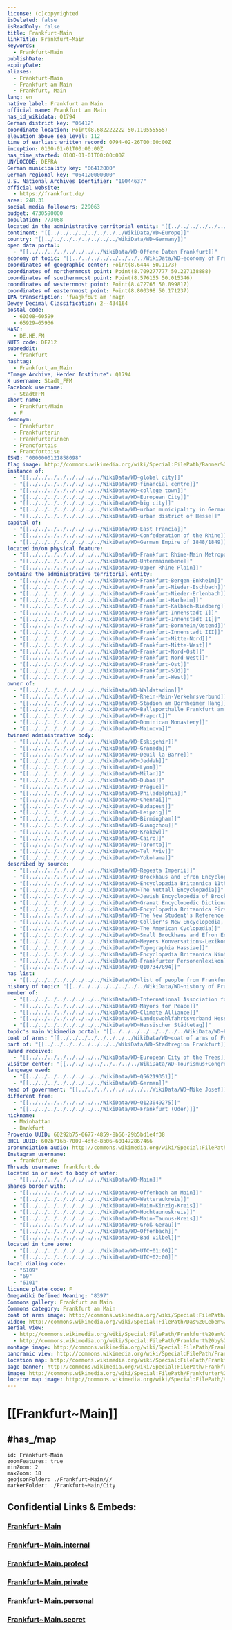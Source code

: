 ```yaml
---
license: (c)copyrighted
isDeleted: false
isReadOnly: false
title: Frankfurt~Main
linkTitle: Frankfurt~Main
keywords:
  - Frankfurt~Main
publishDate: 
expiryDate: 
aliases:
  - Frankfurt~Main
  - Frankfurt am Main
  - Frankfurt, Main
lang: en
native label: Frankfurt am Main
official name: Frankfurt am Main
has_id_wikidata: Q1794
German district key: "06412"
coordinate location: Point(8.682222222 50.110555555)
elevation above sea level: 112
time of earliest written record: 0794-02-26T00:00:00Z
inception: 0100-01-01T00:00:00Z 
has_time_started: 0100-01-01T00:00:00Z 
UN/LOCODE: DEFRA
German municipality key: "06412000"
German regional key: "064120000000"
U.S. National Archives Identifier: "10044637"
official website:
  - https://frankfurt.de/
area: 248.31
social media followers: 229063
budget: 4730590000
population: 773068
located in the administrative territorial entity: "[[../../../../../../../../WikiData/WD~Darmstadt Government Region]]"
continent: "[[../../../../../../../../WikiData/WD~Europe]]"
country: "[[../../../../../../../../WikiData/WD~Germany]]"
open data portal:
  - "[[../../../../../../../../WikiData/WD~Offene Daten Frankfurt]]"
economy of topic: "[[../../../../../../../../WikiData/WD~economy of Frankfurt]]"
coordinates of geographic center: Point(8.6444 50.1173)
coordinates of northernmost point: Point(8.709277777 50.227138888)
coordinates of southernmost point: Point(8.576155 50.015346)
coordinates of westernmost point: Point(8.472765 50.099817)
coordinates of easternmost point: Point(8.800398 50.171237)
IPA transcription: ˈfʁaŋkfʊʁt am ˈmaɪ̯n
Dewey Decimal Classification: 2--434164
postal code:
  - 60308–60599
  - 65929–65936
HASC:
  - DE.HE.FM
NUTS code: DE712
subreddit:
  - frankfurt
hashtag:
  - Frankfurt_am_Main
"Image Archive, Herder Institute": Q1794
X username: Stadt_FFM
Facebook username:
  - StadtFFM
short name:
  - Frankfurt/Main
  - F
demonym:
  - Frankfurter
  - Frankfurterin
  - Frankfurterinnen
  - Francfortois
  - Francfortoise
ISNI: "0000000121858098"
flag image: http://commons.wikimedia.org/wiki/Special:FilePath/Banner%20der%20Stadt%20Frankfurt%20am%20Main.svg
instance of:
  - "[[../../../../../../../../WikiData/WD~global city]]"
  - "[[../../../../../../../../WikiData/WD~financial centre]]"
  - "[[../../../../../../../../WikiData/WD~college town]]"
  - "[[../../../../../../../../WikiData/WD~European City]]"
  - "[[../../../../../../../../WikiData/WD~big city]]"
  - "[[../../../../../../../../WikiData/WD~urban municipality in Germany]]"
  - "[[../../../../../../../../WikiData/WD~urban district of Hesse]]"
capital of:
  - "[[../../../../../../../../WikiData/WD~East Francia]]"
  - "[[../../../../../../../../WikiData/WD~Confederation of the Rhine]]"
  - "[[../../../../../../../../WikiData/WD~German Empire of 1848/1849]]"
located in/on physical feature:
  - "[[../../../../../../../../WikiData/WD~Frankfurt Rhine-Main Metropolitan Region]]"
  - "[[../../../../../../../../WikiData/WD~Untermainebene]]"
  - "[[../../../../../../../../WikiData/WD~Upper Rhine Plain]]"
contains the administrative territorial entity:
  - "[[../../../../../../../../WikiData/WD~Frankfurt-Bergen-Enkheim]]"
  - "[[../../../../../../../../WikiData/WD~Frankfurt-Nieder-Eschbach]]"
  - "[[../../../../../../../../WikiData/WD~Frankfurt-Nieder-Erlenbach]]"
  - "[[../../../../../../../../WikiData/WD~Frankfurt-Harheim]]"
  - "[[../../../../../../../../WikiData/WD~Frankfurt-Kalbach-Riedberg]]"
  - "[[../../../../../../../../WikiData/WD~Frankfurt-Innenstadt I]]"
  - "[[../../../../../../../../WikiData/WD~Frankfurt-Innenstadt II]]"
  - "[[../../../../../../../../WikiData/WD~Frankfurt-Bornheim/Ostend]]"
  - "[[../../../../../../../../WikiData/WD~Frankfurt-Innenstadt III]]"
  - "[[../../../../../../../../WikiData/WD~Frankfurt-Mitte-Nord]]"
  - "[[../../../../../../../../WikiData/WD~Frankfurt-Mitte-West]]"
  - "[[../../../../../../../../WikiData/WD~Frankfurt-Nord-Ost]]"
  - "[[../../../../../../../../WikiData/WD~Frankfurt-Nord-West]]"
  - "[[../../../../../../../../WikiData/WD~Frankfurt-Ost]]"
  - "[[../../../../../../../../WikiData/WD~Frankfurt-Süd]]"
  - "[[../../../../../../../../WikiData/WD~Frankfurt-West]]"
owner of:
  - "[[../../../../../../../../WikiData/WD~Waldstadion]]"
  - "[[../../../../../../../../WikiData/WD~Rhein-Main-Verkehrsverbund]]"
  - "[[../../../../../../../../WikiData/WD~Stadion am Bornheimer Hang]]"
  - "[[../../../../../../../../WikiData/WD~Ballsporthalle Frankfurt am Main]]"
  - "[[../../../../../../../../WikiData/WD~Fraport]]"
  - "[[../../../../../../../../WikiData/WD~Dominican Monastery]]"
  - "[[../../../../../../../../WikiData/WD~Mainova]]"
twinned administrative body:
  - "[[../../../../../../../../WikiData/WD~Eskişehir]]"
  - "[[../../../../../../../../WikiData/WD~Granada]]"
  - "[[../../../../../../../../WikiData/WD~Deuil-la-Barre]]"
  - "[[../../../../../../../../WikiData/WD~Jeddah]]"
  - "[[../../../../../../../../WikiData/WD~Lyon]]"
  - "[[../../../../../../../../WikiData/WD~Milan]]"
  - "[[../../../../../../../../WikiData/WD~Dubai]]"
  - "[[../../../../../../../../WikiData/WD~Prague]]"
  - "[[../../../../../../../../WikiData/WD~Philadelphia]]"
  - "[[../../../../../../../../WikiData/WD~Chennai]]"
  - "[[../../../../../../../../WikiData/WD~Budapest]]"
  - "[[../../../../../../../../WikiData/WD~Leipzig]]"
  - "[[../../../../../../../../WikiData/WD~Birmingham]]"
  - "[[../../../../../../../../WikiData/WD~Guangzhou]]"
  - "[[../../../../../../../../WikiData/WD~Kraków]]"
  - "[[../../../../../../../../WikiData/WD~Cairo]]"
  - "[[../../../../../../../../WikiData/WD~Toronto]]"
  - "[[../../../../../../../../WikiData/WD~Tel Aviv]]"
  - "[[../../../../../../../../WikiData/WD~Yokohama]]"
described by source:
  - "[[../../../../../../../../WikiData/WD~Regesta Imperii]]"
  - "[[../../../../../../../../WikiData/WD~Brockhaus and Efron Encyclopedic Dictionary]]"
  - "[[../../../../../../../../WikiData/WD~Encyclopædia Britannica 11th edition]]"
  - "[[../../../../../../../../WikiData/WD~The Nuttall Encyclopædia]]"
  - "[[../../../../../../../../WikiData/WD~Jewish Encyclopedia of Brockhaus and Efron]]"
  - "[[../../../../../../../../WikiData/WD~Granat Encyclopedic Dictionary]]"
  - "[[../../../../../../../../WikiData/WD~Encyclopædia Britannica First Edition]]"
  - "[[../../../../../../../../WikiData/WD~The New Student's Reference Work]]"
  - "[[../../../../../../../../WikiData/WD~Collier's New Encyclopedia, 1921]]"
  - "[[../../../../../../../../WikiData/WD~The American Cyclopædia]]"
  - "[[../../../../../../../../WikiData/WD~Small Brockhaus and Efron Encyclopedic Dictionary]]"
  - "[[../../../../../../../../WikiData/WD~Meyers Konversations-Lexikon, 4th edition (1885–1890)]]"
  - "[[../../../../../../../../WikiData/WD~Topographia Hassiae]]"
  - "[[../../../../../../../../WikiData/WD~Encyclopædia Britannica Ninth Edition]]"
  - "[[../../../../../../../../WikiData/WD~Frankfurter Personenlexikon]]"
  - "[[../../../../../../../../WikiData/WD~Q107347894]]"
has list:
  - "[[../../../../../../../../WikiData/WD~list of people from Frankfurt]]"
history of topic: "[[../../../../../../../../WikiData/WD~history of Frankfurt am Main]]"
member of:
  - "[[../../../../../../../../WikiData/WD~International Association for Sports and Leisure Facilities]]"
  - "[[../../../../../../../../WikiData/WD~Mayors for Peace]]"
  - "[[../../../../../../../../WikiData/WD~Climate Alliance]]"
  - "[[../../../../../../../../WikiData/WD~Landeswohlfahrtsverband Hessen]]"
  - "[[../../../../../../../../WikiData/WD~Hessischer Städtetag]]"
topic's main Wikimedia portal: "[[../../../../../../../../WikiData/WD~Portal:Frankfurt]]"
coat of arms: "[[../../../../../../../../WikiData/WD~coat of arms of Frankfurt]]"
part of: "[[../../../../../../../../WikiData/WD~Stadtregion Frankfurt]]"
award received:
  - "[[../../../../../../../../WikiData/WD~European City of the Trees]]"
visitor center: "[[../../../../../../../../WikiData/WD~Tourismus+Congress GmbH Frankfurt am Main]]"
language used:
  - "[[../../../../../../../../WikiData/WD~Q56219351]]"
  - "[[../../../../../../../../WikiData/WD~German]]"
head of government: "[[../../../../../../../../WikiData/WD~Mike Josef]]"
different from:
  - "[[../../../../../../../../WikiData/WD~Q123049275]]"
  - "[[../../../../../../../../WikiData/WD~Frankfurt (Oder)]]"
nickname:
  - Mainhattan
  - Bankfurt
Provenio UUID: 60292b75-0677-4859-8b66-29b5bd1e4f38
BHCL UUID: 602b716b-7009-4dfc-8b06-601472867466
pronunciation audio: http://commons.wikimedia.org/wiki/Special:FilePath/De-Frankfurt%20am%20Main2.ogg
Instagram username:
  - frankfurt.de
Threads username: frankfurt.de
located in or next to body of water:
  - "[[../../../../../../../../WikiData/WD~Main]]"
shares border with:
  - "[[../../../../../../../../WikiData/WD~Offenbach am Main]]"
  - "[[../../../../../../../../WikiData/WD~Wetteraukreis]]"
  - "[[../../../../../../../../WikiData/WD~Main-Kinzig-Kreis]]"
  - "[[../../../../../../../../WikiData/WD~Hochtaunuskreis]]"
  - "[[../../../../../../../../WikiData/WD~Main-Taunus-Kreis]]"
  - "[[../../../../../../../../WikiData/WD~Groß-Gerau]]"
  - "[[../../../../../../../../WikiData/WD~Offenbach]]"
  - "[[../../../../../../../../WikiData/WD~Bad Vilbel]]"
located in time zone:
  - "[[../../../../../../../../WikiData/WD~UTC+01:00]]"
  - "[[../../../../../../../../WikiData/WD~UTC+02:00]]"
local dialing code:
  - "6109"
  - "69"
  - "6101"
licence plate code: F
OmegaWiki Defined Meaning: "8397"
Commons gallery: Frankfurt am Main
Commons category: Frankfurt am Main
coat of arms image: http://commons.wikimedia.org/wiki/Special:FilePath/Wappen%20Frankfurt%20am%20Main.svg
video: http://commons.wikimedia.org/wiki/Special:FilePath/Das%20Leben%20in%20Frankfurt%20am%20Main%20%28Terra%20X%29%20-%20Latine.webm
aerial view:
  - http://commons.wikimedia.org/wiki/Special:FilePath/Frankfurt%20am%20Main%2C%20Germany%2C%20March%2025%2C%202018%20SkySat.jpg
  - http://commons.wikimedia.org/wiki/Special:FilePath/Frankfurt%20by%20Sentinel-2%2C%202020-07-23.jpg
montage image: http://commons.wikimedia.org/wiki/Special:FilePath/Frankfurt%20collage.jpg
panoramic view: http://commons.wikimedia.org/wiki/Special:FilePath/Frankfurt%20Skyline%20Pano.S%C3%BCdwest.20130618.jpg
location map: http://commons.wikimedia.org/wiki/Special:FilePath/Frankfurt%20Subdivisions%20boroughs.svg
page banner: http://commons.wikimedia.org/wiki/Special:FilePath/Frankfurt%20Wikivoyage%20Banner.png
image: http://commons.wikimedia.org/wiki/Special:FilePath/Frankfurter%20Altstadt%20mit%20Skyline%202019%20%28100MP%29.jpg
locator map image: http://commons.wikimedia.org/wiki/Special:FilePath/Hessia%20F.svg
---
```

# [[Frankfurt~Main]] 

## #has_/map 


```leaflet
id: Frankfurt~Main
zoomFeatures: true 
minZoom: 2 
maxZoom: 18
geojsonFolder: ./Frankfurt~Main///
markerFolder: ./Frankfurt~Main/City
```

## Confidential Links & Embeds: 

### [Frankfurt~Main](/_public/Earth/Continent/Europe/Europe~Central/Germany/Germany~West/Hessen/counties~Hessen/Frankfurt~Main.md) 

### [Frankfurt~Main.internal](/_internal/Earth/Continent/Europe/Europe~Central/Germany/Germany~West/Hessen/counties~Hessen/Frankfurt~Main.internal.md) 

### [Frankfurt~Main.protect](/_protect/Earth/Continent/Europe/Europe~Central/Germany/Germany~West/Hessen/counties~Hessen/Frankfurt~Main.protect.md) 

### [Frankfurt~Main.private](/_private/Earth/Continent/Europe/Europe~Central/Germany/Germany~West/Hessen/counties~Hessen/Frankfurt~Main.private.md) 

### [Frankfurt~Main.personal](/_personal/Earth/Continent/Europe/Europe~Central/Germany/Germany~West/Hessen/counties~Hessen/Frankfurt~Main.personal.md) 

### [Frankfurt~Main.secret](/_secret/Earth/Continent/Europe/Europe~Central/Germany/Germany~West/Hessen/counties~Hessen/Frankfurt~Main.secret.md) 
